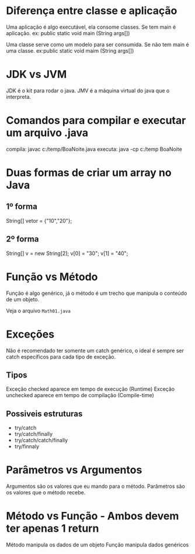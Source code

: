 # Diferença entre classe e aplicação

Uma aplicação é algo executável, ela consome classes. Se tem main é aplicação.
ex: public static void main (String args[])

Uma classe serve como um modelo para ser consumida. Se não tem main é uma classe.
ex:public static void maim (String args[])

# JDK vs JVM

JDK é o kit para rodar o java.
JMV é a máquina virtual do java que o interpreta.

# Comandos para compilar e executar um arquivo .java

compila: javac c:/temp/BoaNoite.java
executa: java -cp c:/temp BoaNoite

# Duas formas de criar um array no Java

## 1º forma

String[] vetor = {"10","20"};

## 2º forma

String[] v = new String[2];
v[0] = "30";
v[1] = "40";

# Função vs Método

Função é algo genérico, já o método é um trecho que manipula o conteúdo de um objeto.

Veja o arquivo `Math01.java`

# Exceções

Não é recomendado ter somente um catch genérico, o ideal é sempre ser catch específicos para cada tipo de exceção.

## Tipos

Exceção checked aparece em tempo de execução (Runtime)
Exceção unchecked aparece em tempo de compilação (Compile-time)

## Possiveis estruturas

- try/catch
- try/catch/finally
- try/catch/catch/finally
- try/finnaly

# Parâmetros vs Argumentos

Argumentos são os valores que eu mando para o método.
Parâmetros são os valores que o método recebe.

# Método vs Função - Ambos devem ter apenas 1 return

Método manipula os dados de um objeto
Função manipula dados genéricos